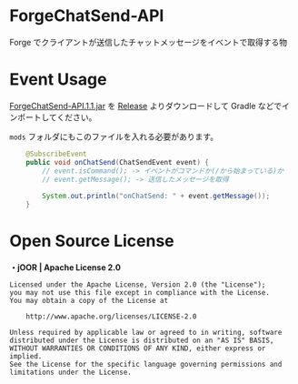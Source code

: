 # ForgeChatSend-API
Forge でクライアントが送信したチャットメッセージをイベントで取得する物

# Event Usage
[ForgeChatSend-API.1.1.jar](https://github.com/SimplyRin/ForgeChatSend-API/releases/download/1.1/ForgeChatSend-API-1.1.jar) を [Release](https://github.com/SimplyRin/ForgeChatSend-API/releases) よりダウンロードして Gradle などでインポートしてください。

`mods` フォルダにもこのファイルを入れる必要があります。
```Java
	@SubscribeEvent
	public void onChatSend(ChatSendEvent event) {
		// event.isCommand(); -> イベントがコマンドか(/から始まっている)か
		// event.getMessage(); -> 送信したメッセージを取得
    
		System.out.println("onChatSend: " + event.getMessage());
	}
```

# Open Source License
**・jOOR | Apache License 2.0**
```
Licensed under the Apache License, Version 2.0 (the "License");
you may not use this file except in compliance with the License.
You may obtain a copy of the License at

	http://www.apache.org/licenses/LICENSE-2.0

Unless required by applicable law or agreed to in writing, software
distributed under the License is distributed on an "AS IS" BASIS,
WITHOUT WARRANTIES OR CONDITIONS OF ANY KIND, either express or implied.
See the License for the specific language governing permissions and
limitations under the License.
```
